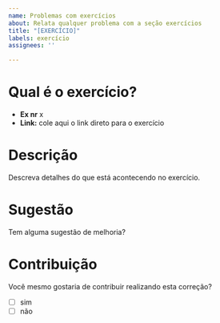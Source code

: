 ```yaml
---
name: Problemas com exercícios
about: Relata qualquer problema com a seção exercícios
title: "[EXERCÍCIO]"
labels: exercício
assignees: ''

---
```


# Qual é o exercício? 

- **Ex nr** x
- **Link:** cole aqui o link direto para o exercício

# Descrição

Descreva detalhes do que está acontecendo no exercício.

# Sugestão

Tem alguma sugestão de melhoria?

# Contribuição

Você mesmo gostaria de contribuir realizando esta correção?

- [ ] sim
- [ ] não